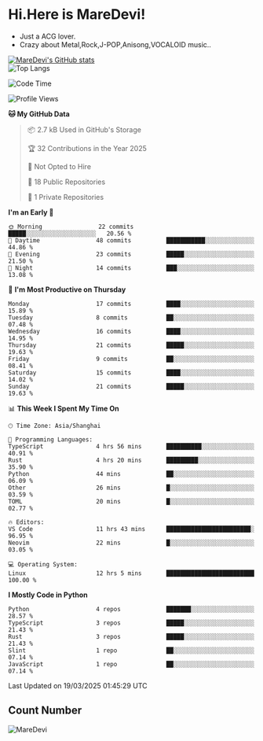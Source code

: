 # Hi.Here is MareDevi!

- Just a ACG lover.
- Crazy about Metal,Rock,J-POP,Anisong,VOCALOID music..

[![MareDevi's GitHub stats](https://github-readme-stats.vercel.app/api?username=MareDevi&show_icons=true&theme=algolia)](https://github.com/anuraghazra/github-readme-stats)  
![Top Langs](https://github-readme-stats.vercel.app/api/top-langs/?username=MareDevi&layout=compact&theme=algolia)

<!--START_SECTION:waka-->
![Code Time](http://img.shields.io/badge/Code%20Time-87%20hrs%207%20mins-blue)

![Profile Views](http://img.shields.io/badge/Profile%20Views-3-blue)

**🐱 My GitHub Data** 

> 📦 2.7 kB Used in GitHub's Storage 
 > 
> 🏆 32 Contributions in the Year 2025
 > 
> 🚫 Not Opted to Hire
 > 
> 📜 18 Public Repositories 
 > 
> 🔑 1 Private Repositories 
 > 
**I'm an Early 🐤** 

```text
🌞 Morning                22 commits          █████░░░░░░░░░░░░░░░░░░░░   20.56 % 
🌆 Daytime                48 commits          ███████████░░░░░░░░░░░░░░   44.86 % 
🌃 Evening                23 commits          █████░░░░░░░░░░░░░░░░░░░░   21.50 % 
🌙 Night                  14 commits          ███░░░░░░░░░░░░░░░░░░░░░░   13.08 % 
```
📅 **I'm Most Productive on Thursday** 

```text
Monday                   17 commits          ████░░░░░░░░░░░░░░░░░░░░░   15.89 % 
Tuesday                  8 commits           ██░░░░░░░░░░░░░░░░░░░░░░░   07.48 % 
Wednesday                16 commits          ████░░░░░░░░░░░░░░░░░░░░░   14.95 % 
Thursday                 21 commits          █████░░░░░░░░░░░░░░░░░░░░   19.63 % 
Friday                   9 commits           ██░░░░░░░░░░░░░░░░░░░░░░░   08.41 % 
Saturday                 15 commits          ████░░░░░░░░░░░░░░░░░░░░░   14.02 % 
Sunday                   21 commits          █████░░░░░░░░░░░░░░░░░░░░   19.63 % 
```


📊 **This Week I Spent My Time On** 

```text
🕑︎ Time Zone: Asia/Shanghai

💬 Programming Languages: 
TypeScript               4 hrs 56 mins       ██████████░░░░░░░░░░░░░░░   40.91 % 
Rust                     4 hrs 20 mins       █████████░░░░░░░░░░░░░░░░   35.90 % 
Python                   44 mins             ██░░░░░░░░░░░░░░░░░░░░░░░   06.09 % 
Other                    26 mins             █░░░░░░░░░░░░░░░░░░░░░░░░   03.59 % 
TOML                     20 mins             █░░░░░░░░░░░░░░░░░░░░░░░░   02.77 % 

🔥 Editors: 
VS Code                  11 hrs 43 mins      ████████████████████████░   96.95 % 
Neovim                   22 mins             █░░░░░░░░░░░░░░░░░░░░░░░░   03.05 % 

💻 Operating System: 
Linux                    12 hrs 5 mins       █████████████████████████   100.00 % 
```

**I Mostly Code in Python** 

```text
Python                   4 repos             ███████░░░░░░░░░░░░░░░░░░   28.57 % 
TypeScript               3 repos             █████░░░░░░░░░░░░░░░░░░░░   21.43 % 
Rust                     3 repos             █████░░░░░░░░░░░░░░░░░░░░   21.43 % 
Slint                    1 repo              ██░░░░░░░░░░░░░░░░░░░░░░░   07.14 % 
JavaScript               1 repo              ██░░░░░░░░░░░░░░░░░░░░░░░   07.14 % 
```




 Last Updated on 19/03/2025 01:45:29 UTC
<!--END_SECTION:waka-->

## Count Number
![MareDevi](https://count.getloli.com/get/@maredevi?theme=moebooru-h)  

<!---
MareDevi/MareDevi is a ✨ special ✨ repository because its `README.md` (this file) appears on your GitHub profile.
You can click the Preview link to take a look at your changes.
--->
